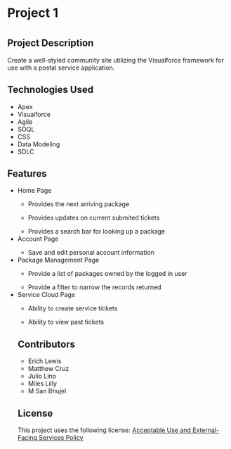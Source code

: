 <!DOCTYPE html>
<html>

<head>
</head>

<body>
<h1> Project 1 <h1>

<h2> Project Description </h2>
<p> Create a well-styled community site utilizing the Visualforce framework for use with a 
postal service application.</p>

<h2> Technologies Used </h2>
<ul>
<li> Apex </li>
<li> Visualforce </li>
<li> Agile </li>
<li> SOQL </li>
<li> CSS </li>
<li> Data Modeling </li>
<li> SDLC </li>
</ul>

<h2> Features </h2>
<ul>
<li> Home Page </li> 
<ul> <li> Provides the next arriving package </li> </ul>
<ul> <li> Provides updates on current submited tickets </li> </ul>
<ul> <li> Provides a search bar for looking up a package </li> </ul>
<li> Account Page </li>
<ul> <li> Save and edit personal account information </li> </ul>
<li> Package Management Page </li>
<ul> <li> Provide a list of packages owned by the logged in user </li> </ul>
<ul> <li> Provide a filter to narrow the records returned </li> </ul>
<li> Service Cloud Page </li>
<ul> <li> Ability to create service tickets </li> </ul>
<ul> <li> Ability to  view past tickets </li> </ul>

<h2> Contributors </h2>
<ul>
<li> Erich Lewis </li>
<li> Matthew Cruz </li>
<li> Julio Lino </li>
<li> Miles Lilly </li>
<li> M San Bhujel </li>

</ul>
</body>

<h2> License </h2>
  <p>
    This project uses the following license: <a href="https://www.salesforce.com/content/dam/web/en_us/www/documents/legal/Agreements/policies/ExternalFacing_Services_Policy.pdf">Acceptable Use and External-Facing Services Policy</a>
  </p>
